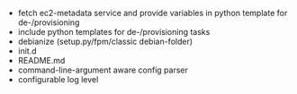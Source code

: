  * fetch ec2-metadata service and provide variables in python template for de-/provisioning
 * include python templates for de-/provisioning tasks
 * debianize (setup.py/fpm/classic debian-folder)
 * init.d
 * README.md
 * command-line-argument aware config parser
 * configurable log level